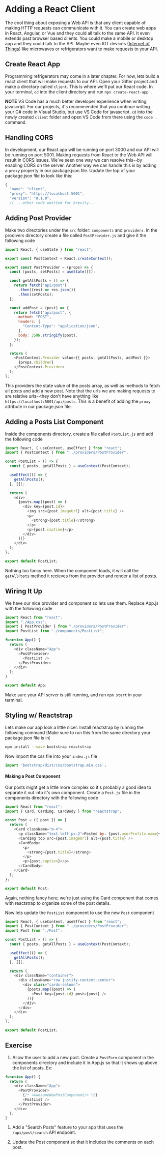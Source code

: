 # Adding a React Client

The cool thing about exposing a Web API is that any client capable of making HTTP requests can communicate with it. You can create web apps in React, Angular, or Vue and they could all talk to the same API. It even extends past browser based clients. You could make a mobile or desktop app and they could talk to the API. Maybe even IOT devices ([Internet of Things](https://en.wikipedia.org/wiki/Internet_of_things)) like microwaves or refrigerators want to make requests to your API.

## Create React App
 
Programming refrigerators may come in a later chapter. For now, lets build a react client that will make requests to our API. Open your Gifter project and make a directory called `client`. This is where we'll put our React code. In your terminal, `cd` into the client directory and run `npx create-react-app .`

**NOTE** VS Code has a much better developer experience when writing javascript. For our projects, it's recommended that you continue writing your C# code in Visual Studio, but use VS Code for javascript. `cd` into the newly created `client` folder and open VS Code from there using the `code .` command.

## Handling CORS

In development, our React app will be running on port 3000 and our API will be running on port 5001. Making requests from React to the Web API will result in CORS issues. We've seen one way we can resolve this--by enabling CORS on the server. Another way we can handle this is by adding a `proxy` property in our package.json file. Update the top of your package.json file to look like this:

```js
{
  "name": "client",
  "proxy": "https://localhost:5001",
  "version": "0.1.0",
  // ...other code omitted for brevity...
```

## Adding Post Provider

Make two directories under the `src` folder: `components` and `providers`. In the prodivers directory create a file called `PostProvider.js` and give it the following code

```js
import React, { useState } from "react";

export const PostContext = React.createContext();

export const PostProvider = (props) => {
  const [posts, setPosts] = useState([]);

  const getAllPosts = () => {
    return fetch("api/post")
      .then((res) => res.json())
      .then(setPosts);
  };

  const addPost = (post) => {
    return fetch("api/post", {
      method: "POST",
      headers: {
        "Content-Type": "application/json",
      },
      body: JSON.stringify(post),
    });
  };

  return (
    <PostContext.Provider value={{ posts, getAllPosts, addPost }}>
      {props.children}
    </PostContext.Provider>
  );
};
```

This providers the state value of the posts array, as well as methods to fetch all posts and add a new post. Note that the urls we are making requests to are relative urls--they don't have anything like `https://localhost:5001/api/posts`. This is a benefit of adding the `proxy` attribute in our package.json file.

## Adding a Posts List Component

Inside the components directory, create a file called `PostList.js` and add the following code

```js
import React, { useContext, useEffect } from "react";
import { PostContext } from "../providers/PostProvider";

const PostList = () => {
  const { posts, getAllPosts } = useContext(PostContext);

  useEffect(() => {
    getAllPosts();
  }, []);

  return (
    <div>
      {posts.map((post) => (
        <div key={post.id}>
          <img src={post.imageUrl} alt={post.title} />
          <p>
            <strong>{post.title}</strong>
          </p>
          <p>{post.caption}</p>
        </div>
      ))}
    </div>
  );
};

export default PostList;
```

Nothing too fancy here. When the component loads, it will call the `getAllPosts` method it recieves from the provider and render a list of posts.

## Wiring It Up

We have our nice provider and component so lets use them. Replace App.js with the following code

```js
import React from "react";
import "./App.css";
import { PostProvider } from "./providers/PostProvider";
import PostList from "./components/PostList";

function App() {
  return (
    <div className="App">
      <PostProvider>
        <PostList />
      </PostProvider>
    </div>
  );
}

export default App;
```

Make sure your API server is still running, and run `npm start` in your terminal.

## Styling w/ Reactstrap

Lets make our app look a little nicer. Install reactstrap by running the following command (Make sure to run this from the same directory your package.json file is in)

```sh
npm install --save bootstrap reactstrap
```

Now import the css file into your `index.js` file

```js
import 'bootstrap/dist/css/bootstrap.min.css';
```

#### Making a Post Component

Our posts might get a little more complex so it's probably a good idea to separate it out into it's own component. Create a `Post.js` file in the components directory with the following code

```js
import React from "react";
import { Card, CardImg, CardBody } from "reactstrap";

const Post = ({ post }) => {
  return (
    <Card className="m-4">
      <p className="text-left px-2">Posted by: {post.userProfile.name}</p>
      <CardImg top src={post.imageUrl} alt={post.title} />
      <CardBody>
        <p>
          <strong>{post.title}</strong>
        </p>
        <p>{post.caption}</p>
      </CardBody>
    </Card>
  );
};

export default Post;
```

Again, nothing fancy here; we're just using the Card component that comes with reactstrap to organize some of the post details.

Now lets update the `PostList` component to use the new `Post` component

```js
import React, { useContext, useEffect } from "react";
import { PostContext } from "../providers/PostProvider";
import Post from "./Post";

const PostList = () => {
  const { posts, getAllPosts } = useContext(PostContext);

  useEffect(() => {
    getAllPosts();
  }, []);

  return (
    <div className="container">
      <div className="row justify-content-center">
        <div class="cards-column">
          {posts.map((post) => (
            <Post key={post.id} post={post} />
          ))}
        </div>
      </div>
    </div>
  );
};

export default PostList;
```

## Exercise

1. Allow the user to add a new post. Create a `PostForm` component in the components directory and include it in App.js so that it shows up above the list of posts. Ex:

```js
function App() {
  return (
    <div className="App">
      <PostProvider>
        {/* <AwesomeNewPostComponent/> */}
        <PostList />
      </PostProvider>
    </div>
  );
}
``` 

1. Add a "Search Posts" feature to your app that uses the `/api/post/search` API endpoint.

1. Update the Post component so that it includes the comments on each post.